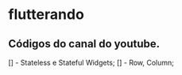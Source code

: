 # flutterando

## Códigos do canal do youtube.

[] - Stateless e Stateful Widgets;
[] - Row, Column;
